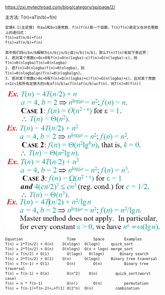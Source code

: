 https://zxi.mytechroad.com/blog/category/sp/page/2/

主方法:
T(n)=aT(n/b)+f(n)
```
定理4.1(主定理) 令a≥1和b>1是常数，f(n)f(n)是一个函数，T(n)T(n)是定义在非负整数上的递归式： 
T(n)=aT(n/b)+f(n)
T(n)=aT(n/b)+f(n)

其中我们将n/bn/b解释为⌊n/b⌋⌊n/b⌋或⌈n/b⌉⌈n/b⌉。那么T(n)T(n)有如下渐近界： 
1. 若对某个常数ε>0ε>0有f(n)=O(n(logba)−ε)f(n)=O(n(logb⁡a)−ε)，则T(n)=Θ(nlogba)T(n)=Θ(nlogb⁡a) 
2. 若f(n)=Θ(nlogba)f(n)=Θ(nlogb⁡a)，则T(n)=Θ(nlogbalgn)T(n)=Θ(nlogb⁡alg⁡n)。 
3. 若对某个常数ε>0ε>0有f(n)=Ω(n(logba)+ε)f(n)=Ω(n(logb⁡a)+ε)，且对某个常数c<1c<1和所有足够大的n有af(n/b)≤cf(n)af(n/b)≤cf(n)，则T(n)=Θ(f(n))
```
![lol](https://github.com/fer23333/MyLeetcode/blob/master/Recursion/image.jpg)



```
Equation	                Time	    Space	      Examples
T(n) = 2*T(n/2) + O(n)	  O(nlogn)	O(logn)	    quick_sort
T(n) = 2*T(n/2) + O(n)	  O(nlogn)	O(n + logn)	merge_sort
T(n) = T(n/2) + O(1)	    O(logn)	  O(logn)   	Binary search
T(n) = 2*T(n/2) + O(1)	  O(n)	    O(logn)	    Binary tree traversal
T(n) = T(n-1) + O(1)	    O(n)	    O(n)	      Binary tree traversal
T(n) = T(n-1) + O(n)	    O(n^2)	  O(n)	      quick_sort(worst case)
T(n) = n * T(n-1)	        O(n!)	    O(n)	      permutation
T(n) = T(n-1)+T(n-2)+…+T(1)	O(2^n)	O(n)	      combination
```
